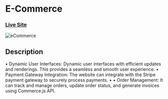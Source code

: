 # E-Commerce
### [Live Site](https://cospare.netlify.app/)

![eCommerce](https://i.ibb.co/mH9SNNq/Build-an-e-commerce-1.png)

## Description
• Dynamic User Interfaces: Dynamic user interfaces with efficient updates and renderings. This provides a seamless and smooth user experience.
• Payment Gateway Integration: The website can integrate with the Stripe payment gateway to securely process payments.
• • Order Management: It can track and manage orders, update order status, and generate invoices using Commerce.js API.
